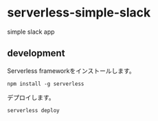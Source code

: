 # serverless-simple-slack
simple slack app


## development

Serverless frameworkをインストールします。

```
npm install -g serverless
```

デプロイします。

```
serverless deploy
```